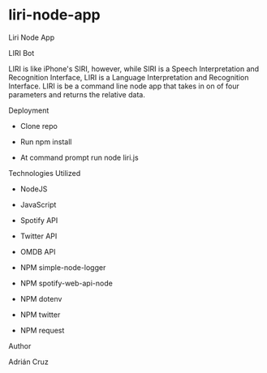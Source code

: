 # liri-node-app
Liri Node App

LIRI Bot

LIRI is like iPhone's SIRI, however, while SIRI is a Speech Interpretation and Recognition Interface, LIRI is a Language Interpretation and Recognition Interface. LIRI is be a command line node app that takes in on of four parameters and returns the relative data.

Deployment

- Clone repo

- Run npm install

- At command prompt run node liri.js <pass in an instruction from above>
  


Technologies Utilized


- NodeJS

- JavaScript

- Spotify API

- Twitter API

- OMDB API

- NPM simple-node-logger

- NPM spotify-web-api-node

- NPM dotenv

- NPM twitter

- NPM request


Author

Adrián Cruz 
